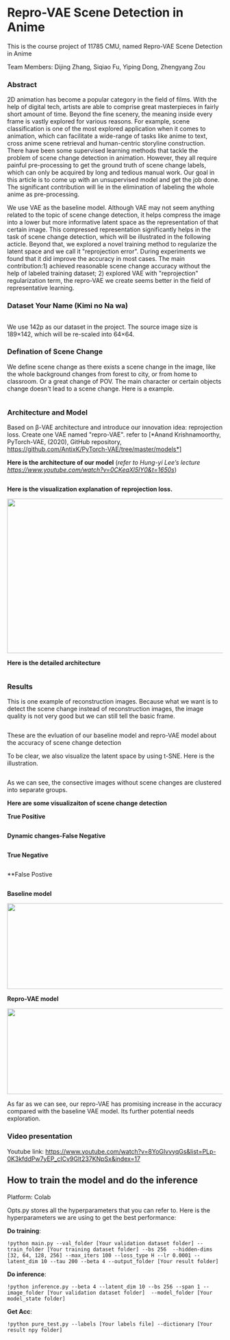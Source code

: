 # Repro-VAE Scene Detection in Anime
This is the course project of 11785 CMU, named Repro-VAE Scene Detection in Anime
 
Team Members: Dijing Zhang, Siqiao Fu, Yiping Dong, Zhengyang Zou

### Abstract
2D animation has become a popular category in the field of films. With the help of digital tech, artists are able to comprise great masterpieces in fairly short amount of time. Beyond the fine scenery, the meaning inside every frame is vastly explored for various reasons. For example, scene classification is one of the most explored application when it comes to animation, which can facilitate a wide-range of tasks like anime to text, cross anime scene retrieval and human-centric storyline construction. There have been some supervised learning methods that tackle the problem of scene change detection in animation. However, they all require painful pre-processing to get the ground truth of scene change labels, which can only be acquired by long and tedious manual work. Our goal in this article is to come up with an unsupervised model and get the job done. The significant contribution will lie in the elimination of labeling the whole anime as pre-processing. 

We use VAE as the baseline model. Although VAE may not seem anything related to the topic of scene change detection, it helps compress the image into a lower but more informative latent space as the representation of that certain image. This compressed representation significantly helps in the task of scene change detection, which will be illustrated in the following acticle. Beyond that, we explored a novel training method to regularize the latent space and we call it "reprojection error". During experiments we found that it did improve the accuracy in most cases. The main contribution:1) achieved reasonable scene change accuracy without the help of labeled training dataset; 2) explored VAE with "reprojection" regularization term, the repro-VAE we create seems better in the field of representative learning.

### Dataset Your Name (Kimi no Na wa)

<center><img src="https://github.com/11785-Team/Scene-Detection-Project/blob/master/images/example_images.png" alt=""></center>

We use 142p as our dataset in the project. The source image size is 189×142, which will be re-scaled into 64×64.

### Defination of Scene Change

We define scene change as there exists a scene change in the image, like the whole background changes from forest to city, or from home to classroom. Or a great change of POV. The main character or certain objects change doesn't lead to a scene change. Here is a example.

<center><img src="https://github.com/11785-Team/Scene-Detection-Project/blob/master/images/Scene_change_exp.png" alt=""></center>

### Architecture and Model
Based on β-VAE architecture and introduce our innovation idea: reprojection loss. Create one VAE named "repro-VAE". refer to [*Anand Krishnamoorthy, PyTorch-VAE, (2020), GitHub repository, https://github.com/AntixK/PyTorch-VAE/tree/master/models*]

**Here is the architecture of our model**  (*refer to Hung-yi Lee’s lecture  https://www.youtube.com/watch?v=0CKeqXl5IY0&t=1650s*)

<center><img src="https://github.com/11785-Team/Scene-Detection-Project/blob/master/images/architecture.png" alt=""></center>
<center><img src="https://github.com/11785-Team/Scene-Detection-Project/blob/master/images/3D_architecture.png" alt=""></center>

**Here is the visualization explanation of reprojection loss.**

<div  align="center"><center><img src="https://github.com/11785-Team/Scene-Detection-Project/blob/master/images/reprojection.png" alt=""></center></div>
<div  align="center"><center><img src="https://github.com/11785-Team/Scene-Detection-Project/blob/master/images/latent_reprojection.png" alt="" width="1032px", height="360px"></center></div>

**Here is the detailed architecture**

<div  align="center"><center><img src="https://github.com/11785-Team/Scene-Detection-Project/blob/master/images/architecture_details.png" alt=""></center></div>

### Results
This is one example of reconstruction images. Because what we want is to detect the scene change instead of reconstruction images, the image quality is not very good but we can still tell the basic frame.

<div  align="center"><center><img src="https://github.com/11785-Team/Scene-Detection-Project/blob/master/images/reconstruction.png" alt=""></center></div>

These are the evluation of our baseline model and repro-VAE model about the accuracy of scene change detection

To be clear, we also visualize the latent space by using t-SNE. Here is the illustration.

<div  align="center"><center><img src="https://github.com/11785-Team/Scene-Detection-Project/blob/master/images/TSNE-latentspcae.png" alt=""></center></div>

As we can see, the consective images without scene changes are clustered into separate groups.

**Here are some visualizaiton of scene change detection**

**True Positive**

<div  align="center"><center><img src="https://github.com/11785-Team/Scene-Detection-Project/blob/master/images/True_Positive.png" alt=""></center></div>

**Dynamic changes-False Negative**

<div  align="center"><center><img src="https://github.com/11785-Team/Scene-Detection-Project/blob/master/images/dynamic_change.png" alt=""></center></div>

**True Negative**

<div  align="center"><center><img src="https://github.com/11785-Team/Scene-Detection-Project/blob/master/images/True_Negative.png" alt=""></center></div>

**False Postive

<div  align="center"><center><img src="https://github.com/11785-Team/Scene-Detection-Project/blob/master/images/False_Positive.png" alt=""></center></div>



**Baseline model**

<div  align="center"><center><img src="https://github.com/11785-Team/Scene-Detection-Project/blob/master/images/baseline_result.png" alt="" width="800px", height="200px"></center></div>

**Repro-VAE model**

<div  align="center"><center><img src="https://github.com/11785-Team/Scene-Detection-Project/blob/master/images/model_result.png" alt="" width="800px", height="200px"></center></div>

As far as we can see, our repro-VAE has promising increase in the accuracy compared with the baseline VAE model. Its further potential needs exploration.

### Video presentation
Youtube link: https://www.youtube.com/watch?v=8YoGIvvyqGs&list=PLp-0K3kfddPw7yEP_cICv9Glt237KNpSx&index=17

## How to train the model and do the inference
Platform: Colab

Opts.py stores all the hyperparameters that you can refer to. Here is the hyperparameters we are using to get the best performance:

**Do training**:

    !python main.py --val_folder [Your validation dataset folder] --train_folder [Your training dataset folder] --bs 256  --hidden-dims [32, 64, 128, 256] --max_iters 100 --loss_type H --lr 0.0001 --latent_dim 10 --tau 200 --beta 4 --output_folder [Your result folder]

**Do inference**:

    !python inference.py --beta 4 --latent_dim 10 --bs 256 --span 1 --image_folder [Your validation dataset folder]  --model_folder [Your model_state folder]

**Get Acc**:

    !python pure_test.py --labels [Your labels file] --dictionary [Your result npy folder]
